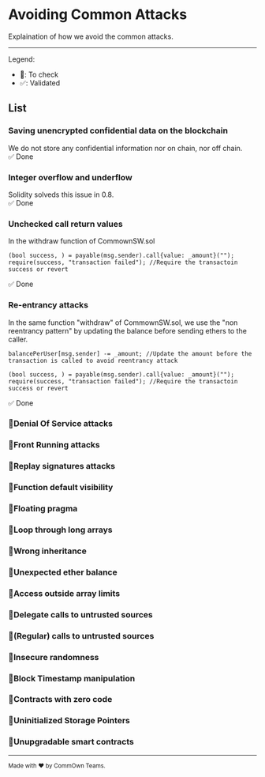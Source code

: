 # Avoiding Common Attacks

Explaination of how we avoid the common attacks.

---

Legend:
-   :white_square_button:: To check
-   :white_check_mark:: Validated

## List

###  Saving unencrypted confidential data on the blockchain 
We do not store any confidential information nor on chain, nor off chain.  
:white_check_mark: Done 

### Integer overflow and underflow
Solidity solveds this issue in 0.8.  
:white_check_mark: Done 

### Unchecked call return values  
In the withdraw function of CommownSW.sol
```
(bool success, ) = payable(msg.sender).call{value: _amount}("");
require(success, "transaction failed"); //Require the transactoin success or revert
```
:white_check_mark: Done

### Re-entrancy attacks
In the same function "withdraw" of CommownSW.sol, we use the "non reentrancy pattern" by updating the balance before sending ethers to the caller.
```
balancePerUser[msg.sender] -= _amount; //Update the amount before the transaction is called to avoid reentrancy attack

(bool success, ) = payable(msg.sender).call{value: _amount}("");
require(success, "transaction failed"); //Require the transactoin success or revert
```
:white_check_mark: Done

### :white_square_button:Denial Of Service attacks

### :white_square_button:Front Running attacks

### :white_square_button:Replay signatures attacks

### :white_square_button:Function default visibility

### :white_square_button:Floating pragma

### :white_square_button:Loop through long arrays

### :white_square_button:Wrong inheritance

### :white_square_button:Unexpected ether balance

### :white_square_button:Access outside array limits

### :white_square_button:Delegate calls to untrusted sources

### :white_square_button:(Regular) calls to untrusted sources

### :white_square_button:Insecure randomness

### :white_square_button:Block Timestamp manipulation

### :white_square_button:Contracts with zero code

### :white_square_button:Uninitialized Storage Pointers

### :white_square_button:Unupgradable smart contracts



---

<sup>Made with ♥ by CommOwn Teams.</sup>
